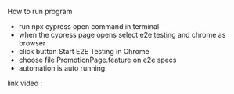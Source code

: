 How to run program

- run npx cypress open command in terminal
- when the cypress page opens select e2e testing and chrome as browser
- click button Start E2E Testing in Chrome
- choose file PromotionPage.feature on e2e specs
- automation is auto running

link video : 